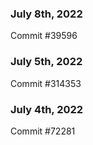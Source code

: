 ### July 8th, 2022

Commit #39596

### July 5th, 2022

Commit #314353


### July 4th, 2022

Commit #72281
